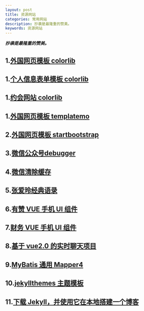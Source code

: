 ```yaml
---
layout: post
title: 资源网站
categories: 常用网站
description: 抄袭是最隆重的赞美。
keywords: 资源网站
---
```


***抄袭是最隆重的赞美。***

## 1.[外国网页模板 colorlib](https://colorlib.com/wp/free-html5-contact-form-templates/)
## 1.[个人信息表单模板 colorlib](https://colorlib.com/wp/free-bootstrap-wizards/)
## 1.[约会网站 colorlib](https://colorlib.com/wp/dating-website-templates/)
## 1.[外国网页模板 templatemo](https://templatemo.com)
## 2.[外国网页模板 startbootstrap](https://startbootstrap.com/)

## 3.[微信公众号debugger](https://mp.weixin.qq.com/debug/cgi-bin/sandboxinfo?action=showinfo&t=sandboxndex)
## 4.[微信清除缓存](debugx5.qq.com)

## 5.[张爱玲经典语录](https://www.juzimi.com/writer/%E5%BC%A0%E7%88%B1%E7%8E%B2?page=1)

## 6.[有赞 VUE 手机 UI 组件](https://github.com/youzan/vant)
## 7.[财务 VUE 手机 UI 组件](https://github.com/didi/mand-mobile)
## 8.[基于 vue2.0 的实时聊天项目](https://github.com/hua1995116/webchat)

## 9.[MyBatis 通用 Mapper4](https://github.com/abel533/Mapper/wiki)

## 10.[jekyllthemes 主题模板](http://jekyllthemes.org/)
## 11.[下载 Jekyll，并使用它在本地搭建一个博客](https://www.jianshu.com/p/f43a75ed16d0)



